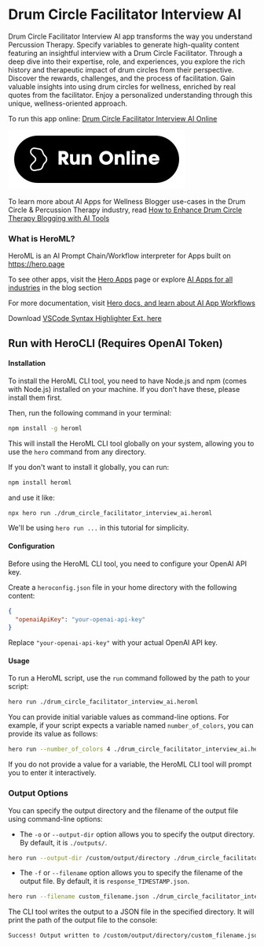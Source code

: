 # Drum Circle Facilitator Interview AI

Drum Circle Facilitator Interview AI app transforms the way you understand Percussion Therapy. Specify variables to generate high-quality content featuring an insightful interview with a Drum Circle Facilitator. Through a deep dive into their expertise, role, and experiences, you explore the rich history and therapeutic impact of drum circles from their perspective. Discover the rewards, challenges, and the process of facilitation. Gain valuable insights into using drum circles for wellness, enriched by real quotes from the facilitator. Enjoy a personalized understanding through this unique, wellness-oriented approach.

To run this app online: [Drum Circle Facilitator Interview AI Online](https://hero.page/app/drum-circle-facilitator-interview-ai-authentic-insights-from-drum-facilitators/CmHfwyHpSQmCalh5Z6RE)

[![Run Drum Circle Facilitator Interview AI Online](/assets/run.svg)](https://hero.page/app/drum-circle-facilitator-interview-ai-authentic-insights-from-drum-facilitators/CmHfwyHpSQmCalh5Z6RE)

To learn more about AI Apps for Wellness Blogger use-cases in the Drum Circle & Percussion Therapy industry, read [How to Enhance Drum Circle Therapy Blogging with AI Tools](https://hero.page/blog/ai/drum-circle-and-percussion-therapy/how-to-enhance-drum-circle-therapy-blogging-with-ai-tools/170842)

### What is HeroML?
HeroML is an AI Prompt Chain/Workflow interpreter for Apps built on https://hero.page 

To see other apps, visit the [Hero Apps](https://hero.page/apps) page or explore [AI Apps for all industries](https://hero.page/blog) in the blog section

For more documentation, visit [Hero docs, and learn about AI App Workflows](https://hero.page/tutorials/introduction-to-heroml)

Download [VSCode Syntax Highlighter Ext. here](https://marketplace.visualstudio.com/items?itemName=hero-page.heroml)

## Run with HeroCLI (Requires OpenAI Token)

#### Installation

To install the HeroML CLI tool, you need to have Node.js and npm (comes with Node.js) installed on your machine. If you don't have these, please install them first. 

Then, run the following command in your terminal:

```bash
npm install -g heroml
```

This will install the HeroML CLI tool globally on your system, allowing you to use the `hero` command from any directory.

If you don't want to install it globally, you can run:

```bash
npm install heroml
```

and use it like:

```bash
npx hero run ./drum_circle_facilitator_interview_ai.heroml
```

We'll be using `hero run ...` in this tutorial for simplicity.

#### Configuration

Before using the HeroML CLI tool, you need to configure your OpenAI API key. 

Create a `heroconfig.json` file in your home directory with the following content:

```json
{
  "openaiApiKey": "your-openai-api-key"
}
```

Replace `"your-openai-api-key"` with your actual OpenAI API key.

#### Usage

To run a HeroML script, use the `run` command followed by the path to your script:

```bash
hero run ./drum_circle_facilitator_interview_ai.heroml
```

You can provide initial variable values as command-line options. For example, if your script expects a variable named `number_of_colors`, you can provide its value as follows:

```bash
hero run --number_of_colors 4 ./drum_circle_facilitator_interview_ai.heroml
```

If you do not provide a value for a variable, the HeroML CLI tool will prompt you to enter it interactively.

### Output Options

You can specify the output directory and the filename of the output file using command-line options:

- The `-o` or `--output-dir` option allows you to specify the output directory. By default, it is `./outputs/`.

```bash
hero run --output-dir /custom/output/directory ./drum_circle_facilitator_interview_ai.heroml
```

- The `-f` or `--filename` option allows you to specify the filename of the output file. By default, it is `response_TIMESTAMP.json`.

```bash
hero run --filename custom_filename.json ./drum_circle_facilitator_interview_ai.heroml
```

The CLI tool writes the output to a JSON file in the specified directory. It will print the path of the output file to the console:

```bash
Success! Output written to /custom/output/directory/custom_filename.json
```

